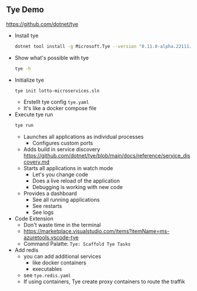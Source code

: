 ## Tye Demo

<https://github.com/dotnet/tye>

- Install tye
    ```bash
    dotnet tool install -g Microsoft.Tye --version "0.11.0-alpha.22111.1"
    ```
- Show what's possible with tye
    ```bash
    tye -h
    ```
- Initialize tye
    ```bash
    tye init lotto-microservices.sln
    ```
    - Erstellt tye config `tye.yaml`
    - It's like a docker compose file
- Execute tye run
    ```bash
    tye run
    ```
    - Launches all applications as individual processes
        - Configures custom ports
    - Adds build in service discovery <https://github.com/dotnet/tye/blob/main/docs/reference/service_discovery.md>
    - Starts all applications in watch mode
        - Let's you change code
        - Does a live reload of the application
        - Debugging is working with new code
    - Provides a dashboard
        - See all running applications
        - See restarts
        - See logs
- Code Extension
    - Don't waste time in the terminal
    - https://marketplace.visualstudio.com/items?itemName=ms-azuretools.vscode-tye
    - Command Palatte: `Tye: Scaffold Tye Tasks`
- Add redis
    - you can add additional services
        - like docker containers
        - executables
    - see `tye.redis.yaml`
    - If using containers, Tye create proxy containers to route the traffik